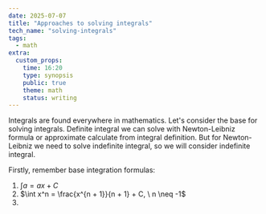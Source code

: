 ```yaml
---
date: 2025-07-07
title: "Approaches to solving integrals"
tech_name: "solving-integrals"
tags:
  - math
extra:
  custom_props:
    time: 16:20
    type: synopsis
    public: true
    theme: math
    status: writing
---
```

Integrals are found everywhere in mathematics. Let's consider the base for solving integrals. Definite integral we can solve with Newton-Leibniz formula or approximate calculate from integral definition. But for Newton-Leibniz we need to solve indefinite integral, so we will consider indefinite integral. 

Firstly, remember base integration formulas:

1. $\int a = ax + C$
2. $\int x^n = \frac{x^{n + 1}}{n + 1} + C, \ n \neq -1$
3. 